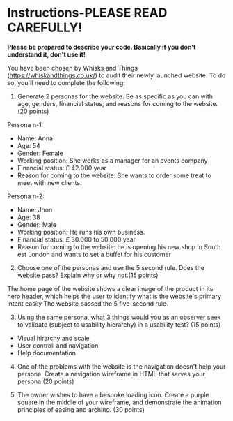 # Instructions-PLEASE READ CAREFULLY!

**Please be prepared to describe your code. Basically if you don't understand it, don't use it!**

You have been chosen by Whisks and Things (https://whiskandthings.co.uk/) to audit their newly launched website. To do so, you'll need to complete the following:

1. Generate 2 personas for the website. Be as specific as you can with age, genders, financial status, and reasons for coming to the website. (20 points)

Persona n-1:

- Name: Anna
- Age: 54
- Gender: Female
- Working position: She works as a manager for an events company
- Financial status: £ 42.000 year
- Reason for coming to the website: She wants to order some treat to meet with new clients.

Persona n-2:

- Name: Jhon
- Age: 38
- Gender: Male
- Working position: He runs his own business.
- Financial status: £ 30.000 to 50.000 year
- Reason for coming to the website: he is opening his new shop in South est London and wants to set a buffet for his customer

2. Choose one of the personas and use the 5 second rule. Does the website pass? Explain why or why not.(15 points)

The home page of the website shows a clear image of the product in its hero header, which helps the user to identify what is the website's primary intent easily
The website passed the 5 five-second rule.

3. Using the same persona, what 3 things would you as an observer seek to validate (subject to usability hierarchy) in a usability test? (15 points)

- Visual hirarchy and scale
- User controll and navigation
- Help documentation

4. One of the problems with the website is the navigation doesn't help your persona. Create a navigation wireframe in HTML that serves your persona (20 points)

5. The owner wishes to have a bespoke loading icon. Create a purple square in the middle of your wireframe, and demonstrate the animation principles of easing and arching. (30 points)
